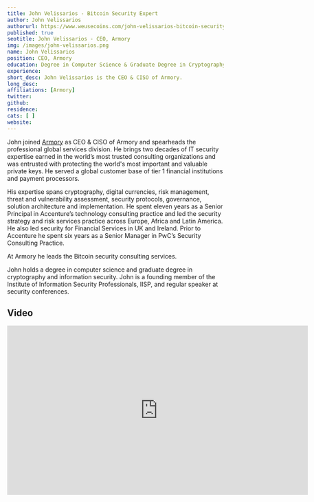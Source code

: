 ```yaml
---
title: John Velissarios - Bitcoin Security Expert
author: John Velissarios
authorurl: https://www.weusecoins.com/john-velissarios-bitcoin-security-expert
published: true
seotitle: John Velissarios - CEO, Armory
img: /images/john-velissarios.png
name: John Velissarios
position: CEO, Armory
education: Degree in Computer Science & Graduate Degree in Cryptography and Information Security
experience: 
short_desc: John Velissarios is the CEO & CISO of Armory.
long_desc: 
affiliations: [Armory]
twitter: 
github: 
residence: 
cats: [ ]
website: 
---
```

John joined <a href="/armory/">Armory</a> as CEO & CISO of Armory and spearheads the professional global services division. He brings two decades of IT security expertise earned in the world’s most trusted consulting organizations and was entrusted with protecting the world's most important and valuable private keys. He served a global customer base of tier 1 financial institutions and payment processors.

His expertise spans cryptography, digital currencies, risk management, threat and vulnerability assessment, security protocols, governance, solution architecture and implementation. He spent eleven years as a Senior Principal in Accenture’s technology consulting practice and led the security strategy and risk services practice across Europe, Africa and Latin America. He also led security for Financial Services in UK and Ireland. Prior to Accenture he spent six years as a Senior Manager in PwC’s Security Consulting Practice.

At Armory he leads the Bitcoin security consulting services.

John holds a degree in computer science and graduate degree in cryptography and information security. John is a founding member of the Institute of Information Security Professionals, IISP, and regular speaker at security conferences.

## Video 

<center><iframe width="700" height="394" src="https://www.youtube.com/embed/Y1WRH0Pomlg" frameborder="0" allowfullscreen></iframe></center>
